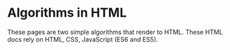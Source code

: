 # Algorithms in HTML

These pages are two simple algorithms that render to HTML. These HTML docs rely on HTML, CSS, JavaScript (ES6 and ES5).
